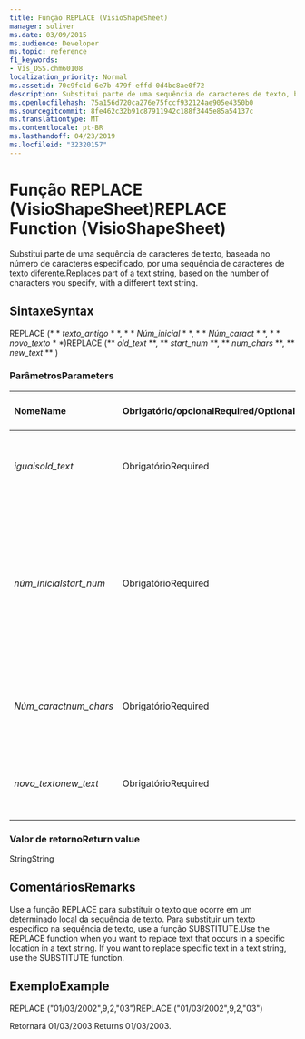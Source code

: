 ```yaml
---
title: Função REPLACE (VisioShapeSheet)
manager: soliver
ms.date: 03/09/2015
ms.audience: Developer
ms.topic: reference
f1_keywords:
- Vis_DSS.chm60108
localization_priority: Normal
ms.assetid: 70c9fc1d-6e7b-479f-effd-0d4bc8ae0f72
description: Substitui parte de uma sequência de caracteres de texto, baseada no número de caracteres especificado, por uma sequência de caracteres de texto diferente.
ms.openlocfilehash: 75a156d720ca276e75fccf932124ae905e4350b0
ms.sourcegitcommit: 8fe462c32b91c87911942c188f3445e85a54137c
ms.translationtype: MT
ms.contentlocale: pt-BR
ms.lasthandoff: 04/23/2019
ms.locfileid: "32320157"
---
```

# <a name="replace-function-visioshapesheet"></a><span data-ttu-id="ba882-103">Função REPLACE (VisioShapeSheet)</span><span class="sxs-lookup"><span data-stu-id="ba882-103">REPLACE Function (VisioShapeSheet)</span></span>

<span data-ttu-id="ba882-104">Substitui parte de uma sequência de caracteres de texto, baseada no número de caracteres especificado, por uma sequência de caracteres de texto diferente.</span><span class="sxs-lookup"><span data-stu-id="ba882-104">Replaces part of a text string, based on the number of characters you specify, with a different text string.</span></span>
  
## <a name="syntax"></a><span data-ttu-id="ba882-105">Sintaxe</span><span class="sxs-lookup"><span data-stu-id="ba882-105">Syntax</span></span>

<span data-ttu-id="ba882-106">REPLACE (\* \* *texto_antigo* \* \*, \* \* *Núm_inicial* \* \*, \* \* *Núm_caract* \* \*, \* \* *novo_texto* \* \*)</span><span class="sxs-lookup"><span data-stu-id="ba882-106">REPLACE (\*\* *old_text* \*\*, \*\* *start_num* \*\*, \*\* *num_chars* \*\*, \*\* *new_text* \*\* )</span></span> 
  
### <a name="parameters"></a><span data-ttu-id="ba882-107">Parâmetros</span><span class="sxs-lookup"><span data-stu-id="ba882-107">Parameters</span></span>

|<span data-ttu-id="ba882-108">**Nome**</span><span class="sxs-lookup"><span data-stu-id="ba882-108">**Name**</span></span>|<span data-ttu-id="ba882-109">**Obrigatório/opcional**</span><span class="sxs-lookup"><span data-stu-id="ba882-109">**Required/Optional**</span></span>|<span data-ttu-id="ba882-110">**Tipo de dados**</span><span class="sxs-lookup"><span data-stu-id="ba882-110">**Data Type**</span></span>|<span data-ttu-id="ba882-111">**Descrição**</span><span class="sxs-lookup"><span data-stu-id="ba882-111">**Description**</span></span>|
|:-----|:-----|:-----|:-----|
| <span data-ttu-id="ba882-112">_iguais_</span><span class="sxs-lookup"><span data-stu-id="ba882-112">_old_text_</span></span> <br/> |<span data-ttu-id="ba882-113">Obrigatório</span><span class="sxs-lookup"><span data-stu-id="ba882-113">Required</span></span>  <br/> |<span data-ttu-id="ba882-114">**String**</span><span class="sxs-lookup"><span data-stu-id="ba882-114">**String**</span></span> <br/> |<span data-ttu-id="ba882-115">O texto no qual você deseja substituir alguns caracteres.</span><span class="sxs-lookup"><span data-stu-id="ba882-115">The text in which you want to replace some characters.</span></span>  <br/> |
| <span data-ttu-id="ba882-116">_núm_inicial_</span><span class="sxs-lookup"><span data-stu-id="ba882-116">_start_num_</span></span> <br/> |<span data-ttu-id="ba882-117">Obrigatório</span><span class="sxs-lookup"><span data-stu-id="ba882-117">Required</span></span>  <br/> |<span data-ttu-id="ba882-118">**Número**</span><span class="sxs-lookup"><span data-stu-id="ba882-118">**Number**</span></span> <br/> |<span data-ttu-id="ba882-119">A posição do caractere em _texto_antigo_ que você deseja substituir por _novo_texto_.</span><span class="sxs-lookup"><span data-stu-id="ba882-119">The position of the character in  _old_text_ that you want to replace with  _new_text_.</span></span> <span data-ttu-id="ba882-120">O primeiro caractere na cadeia é a posição 1.</span><span class="sxs-lookup"><span data-stu-id="ba882-120">The first character in the string is position 1.</span></span>  <br/> |
| <span data-ttu-id="ba882-121">_Núm_caract_</span><span class="sxs-lookup"><span data-stu-id="ba882-121">_num_chars_</span></span> <br/> |<span data-ttu-id="ba882-122">Obrigatório</span><span class="sxs-lookup"><span data-stu-id="ba882-122">Required</span></span>  <br/> |<span data-ttu-id="ba882-123">**Número**</span><span class="sxs-lookup"><span data-stu-id="ba882-123">**Number**</span></span> <br/> |<span data-ttu-id="ba882-124">O número de caracteres em _texto_antigo_ que você deseja substituir</span><span class="sxs-lookup"><span data-stu-id="ba882-124">The number of characters in  _old_text_ that you want to replace</span></span>  <br/> |
| <span data-ttu-id="ba882-125">_novo_texto_</span><span class="sxs-lookup"><span data-stu-id="ba882-125">_new_text_</span></span> <br/> |<span data-ttu-id="ba882-126">Obrigatório</span><span class="sxs-lookup"><span data-stu-id="ba882-126">Required</span></span>  <br/> |<span data-ttu-id="ba882-127">**String**</span><span class="sxs-lookup"><span data-stu-id="ba882-127">**String**</span></span> <br/> |<span data-ttu-id="ba882-128">O texto que substituirá os caracteres em _texto_antigo_.</span><span class="sxs-lookup"><span data-stu-id="ba882-128">The text that will replace characters in  _old_text_.</span></span>  <br/> |
   
### <a name="return-value"></a><span data-ttu-id="ba882-129">Valor de retorno</span><span class="sxs-lookup"><span data-stu-id="ba882-129">Return value</span></span>

<span data-ttu-id="ba882-130">String</span><span class="sxs-lookup"><span data-stu-id="ba882-130">String</span></span>
  
## <a name="remarks"></a><span data-ttu-id="ba882-131">Comentários</span><span class="sxs-lookup"><span data-stu-id="ba882-131">Remarks</span></span>

<span data-ttu-id="ba882-p102">Use a função REPLACE para substituir o texto que ocorre em um determinado local da sequência de texto. Para substituir um texto específico na sequência de texto, use a função SUBSTITUTE.</span><span class="sxs-lookup"><span data-stu-id="ba882-p102">Use the REPLACE function when you want to replace text that occurs in a specific location in a text string. If you want to replace specific text in a text string, use the SUBSTITUTE function.</span></span>
  
## <a name="example"></a><span data-ttu-id="ba882-134">Exemplo</span><span class="sxs-lookup"><span data-stu-id="ba882-134">Example</span></span>

<span data-ttu-id="ba882-135">REPLACE ("01/03/2002",9,2,"03")</span><span class="sxs-lookup"><span data-stu-id="ba882-135">REPLACE ("01/03/2002",9,2,"03")</span></span> 
  
<span data-ttu-id="ba882-136">Retornará 01/03/2003.</span><span class="sxs-lookup"><span data-stu-id="ba882-136">Returns 01/03/2003.</span></span> 
  

